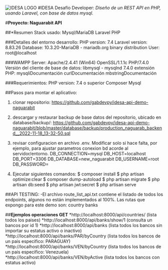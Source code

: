 ![IDESA LOGO]([https://myoctocat.com/assets/images/base-octocat.sv](https://www.idesa.com.py/img/iconos/logo_idesa.png)g)
#IDESA Desafío Developer:
*Diseño de un REST API en PHP, usando Laravel, con base de datos mysql.*

#**Proyecto: Naguarabit API**

##*Resumen Stack usado:
Mysql/MariaDB
Laravel
PHP 

###Detalles del entorno desarrollo:
PHP version: 7.4
Laravel version: 8.83.26
Database: 10.3.20-MariaDB - mariadb.org binary distribution
User: root@localhost

###WAMPP Server:
Apache/2.4.41 (Win64) OpenSSL/1.1.1c PHP/7.4.0
Versión del cliente de base de datos: libmysql - mysqlnd 7.4.0
extensión PHP: mysqliDocumentación curlDocumentación mbstringDocumentación

###Requerimientos:
PHP version: 7.4 o superior
Composer
Mysql



##Pasos para montar el aplicativo:

1. clonar repositorio:
https://github.com/gabdevpy/idesa-api-demo-naguarabit

2. descargar y restaurar backup de base datos del repositorio, ubicado en database/backup/:
https://github.com/gabdevpy/idesa-api-demo-naguarabit/blob/master/database/backup/production_naguarab_backend__2022-11-18_13-32-50.sql

3. revisar configuracion en archivo .env.
Modificar solo si hace falta, por ejemplo, para ajustar parametros conexion bd acorde al servidor/entorno.
DB_CONNECTION=mysql
DB_HOST=localhost
DB_PORT=3306
DB_DATABASE=new_naguarabit
DB_USERNAME=root
DB_PASSWORD=

4. Ejecutar siguientes comandos:
$ composer install
$ php artisan optimize:clear
$ composer dump-autoload
$ php artisan migrate
$ php artisan db:seed
$ php artisan jwt:secret
$ php artisan serve



##API TESTING:
-El archivo route_list_api.txt contiene el listado de todos los endpoints, algunos no están implementados al 100%.
Las rutas que expongo para este demo son:
country
banks

##**Ejemplos operaciones GET**
*http://localhost:8000/api/countries/ (lista todos los paises)
*http://localhost:8000/api/banks/show/1 (consulta un bancos por id 1)
*http://localhost:8000/api/banks (lista todos los bancos sin importar su estatus activo o inactivo)
*http://localhost:8000/api/banks/PAR/byCountry (lista todos los bancos de un pais especifico: PARAGUAY)
*http://localhost:8000/api/banks/VEN/byCountry (lista todos los bancos de un pais especifico: Venezuela)
*http://localhost:8000/api/banks/VEN/byActive (lista todos los bancos con estatus activo)
